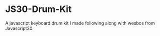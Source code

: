 # JS30-Drum-Kit
A javascript keyboard drum kit I made following along with wesbos from Javascript30.
